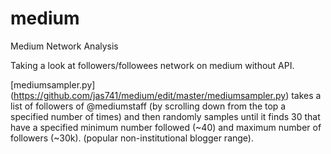 # medium
Medium Network Analysis

Taking a look at followers/followees network on medium without API.

[mediumsampler.py] (https://github.com/jas741/medium/edit/master/mediumsampler.py) takes a list of followers of @mediumstaff (by scrolling down from the top a specified number of times) and then randomly samples until it finds 30 that have a specified minimum number followed (~40) and maximum number of followers (~30k). (popular non-institutional blogger range).  
